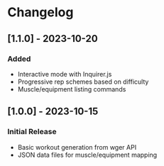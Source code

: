 # Changelog

## [1.1.0] - 2023-10-20
### Added
- Interactive mode with Inquirer.js
- Progressive rep schemes based on difficulty
- Muscle/equipment listing commands

## [1.0.0] - 2023-10-15
### Initial Release
- Basic workout generation from wger API
- JSON data files for muscle/equipment mapping

